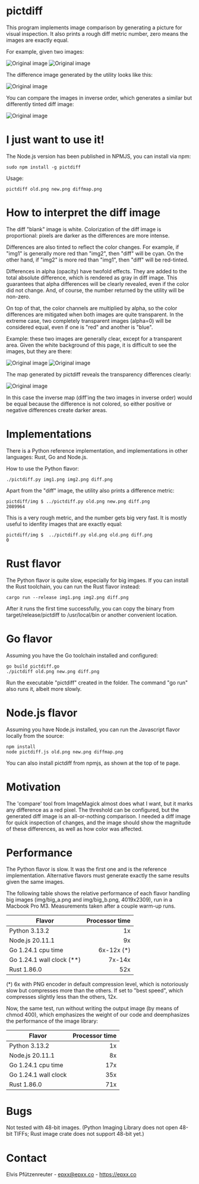 # pictdiff

This program implements image comparison by generating a picture for visual inspection.
It also prints a rough diff metric number, zero means the images are exactly equal.

For example, given two images:

![Original image](https://raw.githubusercontent.com/elvis-epx/pictdiff/master/img/old.png) ![Original image](https://raw.githubusercontent.com/elvis-epx/pictdiff/master/img/new.png)

The difference image generated by the utility looks like this:

![Original image](https://raw.githubusercontent.com/elvis-epx/pictdiff/master/img/diff.png) 

You can compare the images in inverse order, which generates a similar but differently
tinted diff image:

![Original image](https://raw.githubusercontent.com/elvis-epx/pictdiff/master/img/diffinv.png) 

# I just want to use it!

The Node.js version has been published in NPMJS, you can install via npm:

```
sudo npm install -g pictdiff
```

Usage:

```
pictdiff old.png new.png diffmap.png
```

# How to interpret the diff image

The diff "blank" image is white. Colorization of the diff image
is proportional: pixels are darker as the differences are
more intense.

Differences are also tinted to reflect the color changes.
For example, if "img1"
is generally more red than "img2", then "diff" will be cyan. On the
other hand, if "img2" is more red than "img1", then "diff" will be red-tinted.

Differences in alpha (opacity) have twofold effects. They are added
to the total absolute difference, which is rendered as gray in diff
image. This guarantees that alpha differences will be clearly revealed,
even if the color did not change. And, of course, the number returned
by the utility will be non-zero.

On top of that, the color channels are multiplied by alpha, so the color differences
are mitigated when both images are quite transparent. In the extreme case, two
completely transparent images (alpha=0) will be considered equal, even
if one is "red" and another is "blue".

Example: these two images are generally clear, except for a transparent area.
Given the white background of this page, it is difficult to see the images, but
they are there:

![Original image](https://raw.githubusercontent.com/elvis-epx/pictdiff/master/img/olda2.png) ![Original image](https://raw.githubusercontent.com/elvis-epx/pictdiff/master/img/newa2.png)

The map generated by pictdiff reveals the transparency differences clearly:

![Original image](https://raw.githubusercontent.com/elvis-epx/pictdiff/master/img/diffa.png) 

In this case the inverse map (diff'ing the two images in inverse order) would be equal because the difference is not colored,
so either positive or negative differences create darker areas.

# Implementations

There is a Python reference implementation, and implementations in other languages: Rust, Go and Node.js.

How to use the Python flavor:

```
./pictdiff.py img1.png img2.png diff.png
```

Apart from the "diff" image, the utility also prints a difference metric:

```
pictdiff/img $ ../pictdiff.py old.png new.png diff.png
2089964
```

This is a very rough metric, and the number gets big very fast. 
It is mostly useful to idenfity images that are exactly equal:

```
pictdiff/img $  ../pictdiff.py old.png old.png diff.png
0
```

# Rust flavor

The Python flavor is quite slow, especially for big imgaes. If you can install
the Rust toolchain, you can run the Rust flavor instead:

```
cargo run --release img1.png img2.png diff.png
```

After it runs the first time successfully, you can copy the binary
from target/release/pictdiff to /usr/local/bin or another convenient
location.

# Go flavor 

Assuming you have the Go toolchain installed and configured:

```
go build pictdiff.go
./pictdiff old.png new.png diff.png
```

Run the executable "pictdiff" created in the folder. The command 
"go run" also runs it, albeit more slowly.

# Node.js flavor

Assuming you have Node.js installed, you can run the Javascript flavor locally from the source:

```
npm install
node pictdiff.js old.png new.png diffmap.png
```

You can also install pictdiff from npmjs, as shown at the top of te page.

# Motivation

The 'compare' tool from ImageMagick almost does what I want, but it
marks any difference as a red pixel. The threshold can be configured,
but the generated diff image is an all-or-nothing comparison. I needed
a diff image for quick inspection of changes, and the image should show
the magnitude of these differences, as well as how color was affected.

# Performance

The Python flavor is slow. It was the first one and is the
reference implementation. Alternative flavors must generate exactly the
same results given the same images.

The following table shows the relative performance of each
flavor handling big images (img/big\_a.png and img/big\_b.png, 4019x2309),
run in a Macbook Pro M3.
Measurements taken after a couple warm-up runs.

| Flavor         |Processor time |
| -------------- | -----:|
| Python 3.13.2   | 1x |
| Node.js 20.11.1 | 9x |
| Go 1.24.1 cpu time  |  6x-12x (\*) |
| Go 1.24.1 wall clock (\*\*) |  7x-14x |
| Rust 1.86.0   | 52x  | 

(\*) 6x with PNG encoder in default compression level, which is notoriously slow but
compresses more than the others. If set to "best speed", which compresses slightly less
than the others, 12x.

Now, the same test, run without writing the output image (by means of chmod 400), which
emphasizes the weight of our code and deemphasizes the performance of
the image library:

| Flavor         |Processor time |
| -------------- | -----:|
| Python 3.13.2   | 1x |
| Node.js 20.11.1 | 8x |
| Go 1.24.1 cpu time  |  17x |
| Go 1.24.1 wall clock  | 35x |
| Rust 1.86.0   | 71x  |

# Bugs

Not tested with 48-bit images. (Python Imaging Library does not open
48-bit TIFFs; Rust image crate does not support 48-bit yet.)

# Contact

Elvis Pfützenreuter - epxx@epxx.co - https://epxx.co
